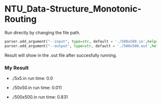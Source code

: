 # NTU_Data-Structure_Monotonic-Routing

Run directly by changing the file path.
```python
parser.add_argument("--input", type=str, default = './500x500.in',help="Input file root.")
parser.add_argument("--output", type=str, default = './500x500.out',help="Output file root.")
```
Result will show in the .out file after succesfully running.

### My Result
* ./5x5.in      run time: 0.0

* ./50x50.in    run time: 0.011

* ./500x500.in  run time: 0.831

